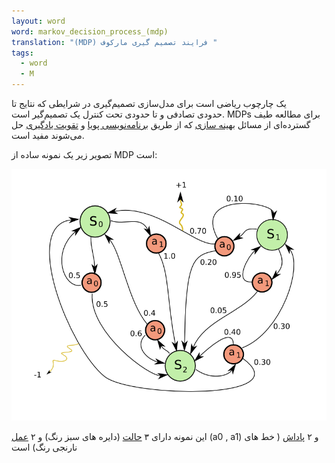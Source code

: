 ```yaml
---
layout: word
word: markov_decision_process_(mdp)
translation: "(MDP) فرایند تصمیم گیری مارکوف "
tags:
  - word
  - M
---
```

[](s/state/)یک چارچوب ریاضی است برای مدل‌سازی تصمیم‌گیری در شرایطی که نتایج تا حدودی تصادفی و تا حدودی تحت کنترل یک تصمیم‌گیر است. MDPs برای مطالعه طیف گسترده‌ای از مسائل [بهینه سازی](https://fa.wikipedia.org/wiki/%D8%A8%D9%87%DB%8C%D9%86%D9%87%E2%80%8C%D8%B3%D8%A7%D8%B2%DB%8C "بهینه‌سازی") که از طریق [برنامه‌نویسی پویا](https://fa.wikipedia.org/wiki/%D8%A8%D8%B1%D9%86%D8%A7%D9%85%D9%87%E2%80%8C%D8%B1%DB%8C%D8%B2%DB%8C_%D9%BE%D9%88%DB%8C%D8%A7 "برنامه‌ریزی پویا") و [تقویت یادگیری](r/reinforcement_learning_(rl)) حل می‌شوند مفید است.

تصویر زیر یک نمونه ساده از MDP است:

![](/assets/img/20060904224736-markov_decision_process_example.png)

این نمونه دارای ۳ [حالت](s/state) (دایره های سبز رنگ) و ۲ [عمل](a/action) (a0 , a1) و ۲ [پاداش](r/reward) ( خط های نارنجی رنگ) است